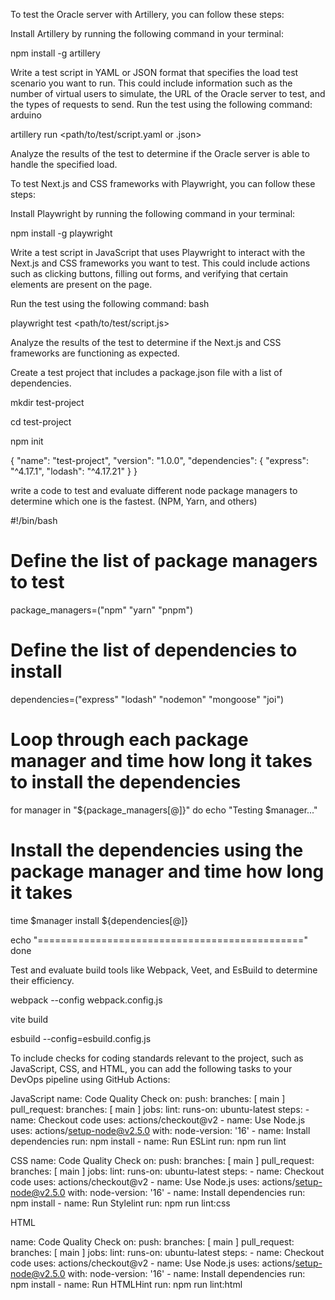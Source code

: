To test the Oracle server with Artillery, you can follow these steps:

Install Artillery by running the following command in your terminal:

npm install -g artillery

Write a test script in YAML or JSON format that specifies the load test scenario you want to run. This could include information such as the number of virtual users to simulate, the URL of the Oracle server to test, and the types of requests to send.
Run the test using the following command:
arduino

artillery run <path/to/test/script.yaml or .json>

Analyze the results of the test to determine if the Oracle server is able to handle the specified load.

To test Next.js and CSS frameworks with Playwright, you can follow these steps:

Install Playwright by running the following command in your terminal:

npm install -g playwright

Write a test script in JavaScript that uses Playwright to interact with the Next.js and CSS frameworks you want to test. This could include actions such as clicking buttons, filling out forms, and verifying that certain elements are present on the page.

Run the test using the following command:
bash

playwright test <path/to/test/script.js>

Analyze the results of the test to determine if the Next.js and CSS frameworks are functioning as expected.

Create a test project that includes a package.json file with a list of dependencies.

mkdir test-project

cd test-project

npm init

{
  "name": "test-project",
  "version": "1.0.0",
  "dependencies": {
    "express": "^4.17.1",
    "lodash": "^4.17.21"
  }
}


write a code to test and evaluate different node package managers to determine which one is the fastest. (NPM, Yarn, and others)

#!/bin/bash

# Define the list of package managers to test
package_managers=("npm" "yarn" "pnpm")

# Define the list of dependencies to install
dependencies=("express" "lodash" "nodemon" "mongoose" "joi")

# Loop through each package manager and time how long it takes to install the dependencies
for manager in "${package_managers[@]}"
do
  echo "Testing $manager..."

  # Install the dependencies using the package manager and time how long it takes
  time $manager install ${dependencies[@]}

  echo "=============================================="
done


Test and evaluate build tools like Webpack, Veet, and EsBuild to determine their efficiency.

webpack --config webpack.config.js

vite build

esbuild --config=esbuild.config.js


To include checks for coding standards relevant to the project, such as JavaScript, CSS, and HTML, you can add the following tasks to your DevOps pipeline using GitHub Actions:

JavaScript
name: Code Quality Check
on:
  push:
    branches: [ main ]
  pull_request:
    branches: [ main ]
jobs:
  lint:
    runs-on: ubuntu-latest
    steps:
    - name: Checkout code
      uses: actions/checkout@v2
    - name: Use Node.js
      uses: actions/setup-node@v2.5.0
      with:
        node-version: '16'
    - name: Install dependencies
      run: npm install
    - name: Run ESLint
      run: npm run lint

CSS
name: Code Quality Check
on:
  push:
    branches: [ main ]
  pull_request:
    branches: [ main ]
jobs:
  lint:
    runs-on: ubuntu-latest
    steps:
    - name: Checkout code
      uses: actions/checkout@v2
    - name: Use Node.js
      uses: actions/setup-node@v2.5.0
      with:
        node-version: '16'
    - name: Install dependencies
      run: npm install
    - name: Run Stylelint
      run: npm run lint:css

HTML

name: Code Quality Check
on:
  push:
    branches: [ main ]
  pull_request:
    branches: [ main ]
jobs:
  lint:
    runs-on: ubuntu-latest
    steps:
    - name: Checkout code
      uses: actions/checkout@v2
    - name: Use Node.js
      uses: actions/setup-node@v2.5.0
      with:
        node-version: '16'
    - name: Install dependencies
      run: npm install
    - name: Run HTMLHint
      run: npm run lint:html

